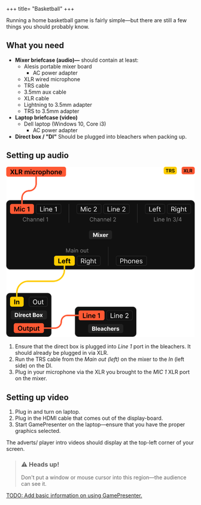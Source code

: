 +++
title= "Basketball"
+++

Running a home basketball game is fairly simple—but there are still a few things you should probably know.

## What you need
- **Mixer briefcase (audio)—** should contain at least:
	- Alesis portable mixer board
		- AC power adapter
	- XLR wired microphone
	- TRS cable
	- 3.5mm aux cable
	- XLR cable
	- Lightning to 3.5mm adapter
	- TRS to 3.5mm adapter
- **Laptop briefcase (video)**
	- Dell laptop (Windows 10, Core i3)
		- AC power adapter
- **Direct box / "DI"** Should be plugged into bleachers when packing up.

## Setting up audio

![wiring diagram for audio](wiring.svg)
1. Ensure that the direct box is plugged into *Line 1* port in the bleachers. It should already be plugged in via XLR.
2. Run the TRS cable from the *Main out (left)* on the mixer to the *In* (left side) on the DI.
3. Plug in your microphone via the XLR you brought to the *MIC 1* XLR port on the mixer.

## Setting up video

1. Plug in and turn on laptop.
2. Plug in the HDMI cable that comes out of the display-board.
3. Start GamePresenter on the laptop—ensure that you have the proper graphics selected.

The adverts/ player intro videos should display at the top-left corner of your screen.
> ### ⚠️ Heads up!
> Don't put a window or mouse cursor into this region—the audience can see it.

[TODO: Add basic information on using GamePresenter.](https://github.com/srfalcon5/wiki/issues/1)
